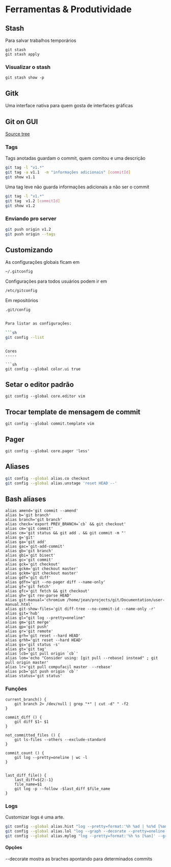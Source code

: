 Ferramentas & Produtividade
===========================

Stash
-----

Para salvar trabalhos temporários

```
git stash
git stash apply

```

### Visualizar o stash

```
git stash show -p

```

Gitk
----

Uma interface nativa para quem gosta de interfaces gráficas

Git on GUI
----------

[Source tree](https://www.sourcetreeapp.com/)


### Tags


Tags anotadas guardam o commit, quem comitou e uma descrição
```sh
git tag -l "v1.*"
git tag -a v1.1  -m "informações adicionais" [commitId]
git show v1.1

```

Uma tag leve não guarda informações adicionais a não ser o commit


```sh
git tag -l "v1.*"
git tag  v1.2 [commitId]
git show v1.2
```


### Enviando pro server

```sh
git push origin v1.2
git push origin --tags

```

Customizando
------------

As configurações globais ficam em

```sh
~/.gitconfig

```

Configurações para todos usuários podem ir em

```sh
/etc/gitconfig

```

Em repositórios

```sh
.git/config


Para listar as configurações:

```sh
git config --list

```
```

Cores
-----

```sh
git config --global color.ui true

```

Setar o editor padrão
---------------------

```
git config --global core.editor vim

```

Trocar template de mensagem de commit
-------------------------------------

```
git config --global commit.template vim

```

Pager
-----

```
git config --global core.pager 'less'

```

Aliases
-------

```sh
git config --global alias.co checkout
git config --global alias.unstage 'reset HEAD --'

```

Bash aliases
------------

```
alias amend='git commit --amend'
alias b='git branch'
alias branch='git branch'
alias check='export PREV_BRANCH=`cb` && git checkout'
alias cm='git commit'
alias cm='git status && git add . && git commit -m "'
alias g='git'
alias ga='git add'
alias gac='git-add-commit'
alias gb='git branch'
alias gbi='git bisect'
alias gc='git commit'
alias gck='git checkout'
alias gckm='git checkout master'
alias gckm='git checkout master'
alias gdf='git diff'
alias gdfn='git --no-pager diff --name-only'
alias gf='git fetch'
alias gfc='git fetch && git checkout'
alias gh='git rev-parse HEAD'
alias git-manual='chromium /home/jean/projects/git/Documentation/user-manual.html'
alias git-show-files='git diff-tree --no-commit-id --name-only -r'
alias git='hub'
alias gl="git log --pretty=oneline"
alias gm='git merge'
alias gp='git push'
alias gr='git remote'
alias grh='git reset --hard HEAD'
alias grhh='git reset --hard HEAD'
alias gs='git status -s'
alias gt='git tag'
alias lcb='git pull origin `cb`'
alias lom='echo "Consider using: [git pull --rebase] instead" ; git pull origin master'
alias lr='git pull compufacil master  --rebase'
alias pcb='git push origin `cb`'
alias status='git status'

```

### Funções


```
current_branch() {
    git branch 2> /dev/null | grep "*" | cut -d" " -f2
}

commit_diff () {
    git diff $1~ $1
}

not_committed_files () {
    git ls-files --others --exclude-standard
}

commit_count () {
    git log --pretty=oneline | wc -l
}


last_diff_file() {
    last_diff=${2:-1}
    file_name=$1
    git log -p --follow -$last_diff $file_name
}
```


### Logs

Customizar logs é uma arte.

```sh
git config --global alias.hist "log --pretty=format:'%h %ad | %s%d [%an]' --graph --date=short"
git config --global alias.lol "log --graph --decorate --pretty=oneline --abbrev-commit --all"
git config --global alias.mylog "log --pretty=format:'%h %s [%an]' --graph"

```


#### Opções

--decorate  mostra as braches apontando para determinados commits

